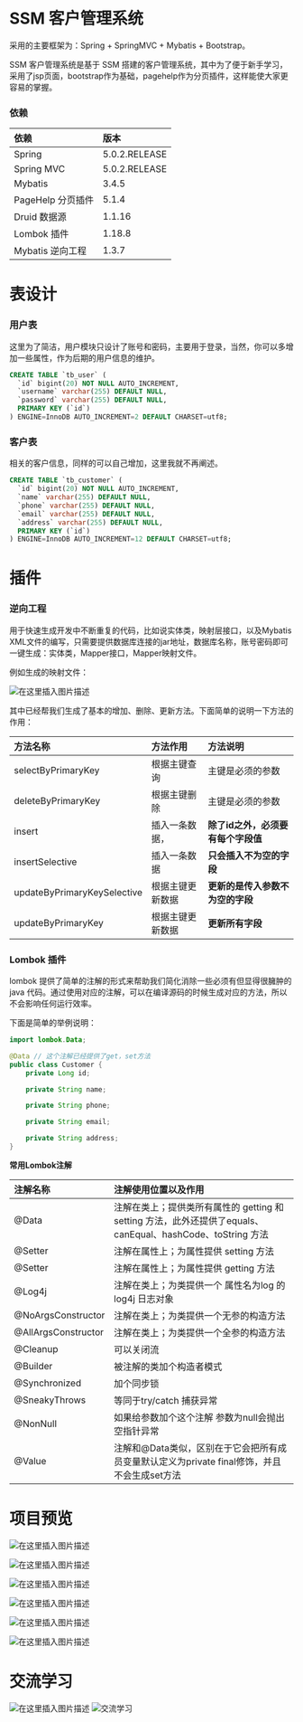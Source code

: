 # SSM 客户管理系统

采用的主要框架为：Spring + SpringMVC + Mybatis + Bootstrap。

SSM 客户管理系统是基于 SSM 搭建的客户管理系统，其中为了便于新手学习，采用了jsp页面，bootstrap作为基础，pagehelp作为分页插件，这样能使大家更容易的掌握。

### 依赖

| 依赖| 版本 |
|:--|:--|
| Spring | 5.0.2.RELEASE |
| Spring MVC | 5.0.2.RELEASE |
| Mybatis | 3.4.5 |
| PageHelp 分页插件 | 5.1.4 |
| Druid 数据源 | 1.1.16 |
| Lombok 插件 | 1.18.8 |
| Mybatis 逆向工程| 1.3.7 |

#  表设计
### 用户表

这里为了简洁，用户模块只设计了账号和密码，主要用于登录，当然，你可以多增加一些属性，作为后期的用户信息的维护。

```sql
CREATE TABLE `tb_user` (
  `id` bigint(20) NOT NULL AUTO_INCREMENT,
  `username` varchar(255) DEFAULT NULL,
  `password` varchar(255) DEFAULT NULL,
  PRIMARY KEY (`id`)
) ENGINE=InnoDB AUTO_INCREMENT=2 DEFAULT CHARSET=utf8;
```

### 客户表

相关的客户信息，同样的可以自己增加，这里我就不再阐述。

```sql
CREATE TABLE `tb_customer` (
  `id` bigint(20) NOT NULL AUTO_INCREMENT,
  `name` varchar(255) DEFAULT NULL,
  `phone` varchar(255) DEFAULT NULL,
  `email` varchar(255) DEFAULT NULL,
  `address` varchar(255) DEFAULT NULL,
  PRIMARY KEY (`id`)
) ENGINE=InnoDB AUTO_INCREMENT=12 DEFAULT CHARSET=utf8;
```

# 插件
### 逆向工程

用于快速生成开发中不断重复的代码，比如说实体类，映射层接口，以及Mybatis XML文件的编写，只需要提供数据库连接的jar地址，数据库名称，账号密码即可一键生成：实体类，Mapper接口，Mapper映射文件。

例如生成的映射文件：

![在这里插入图片描述](https://github.com/Tellsea/ssm/blob/master/doc/images/07.png)

其中已经帮我们生成了基本的增加、删除、更新方法。下面简单的说明一下方法的作用：

|方法名称| 方法作用 | 方法说明 |
|:--|:--|:--|
| selectByPrimaryKey | 根据主键查询 | 主键是必须的参数 |
| deleteByPrimaryKey | 根据主键删除 | 主键是必须的参数 |
| insert | 插入一条数据，| **除了id之外，必须要有每个字段值** |
| insertSelective | 插入一条数据 | **只会插入不为空的字段** |
| updateByPrimaryKeySelective | 根据主键更新数据 | **更新的是传入参数不为空的字段** |
| updateByPrimaryKey | 根据主键更新数据 | **更新所有字段** |

### Lombok 插件

lombok 提供了简单的注解的形式来帮助我们简化消除一些必须有但显得很臃肿的 java 代码。通过使用对应的注解，可以在编译源码的时候生成对应的方法，所以不会影响任何运行效率。

下面是简单的举例说明：
```java
import lombok.Data;

@Data // 这个注解已经提供了get，set方法
public class Customer {
    private Long id;

    private String name;

    private String phone;

    private String email;

    private String address;
}
```

**常用Lombok注解**

|注解名称| 注解使用位置以及作用 |
|:--|:--|
| @Data |  注解在类上；提供类所有属性的 getting 和 setting 方法，此外还提供了equals、canEqual、hashCode、toString 方法 |
| @Setter |  注解在属性上；为属性提供 setting 方法 |
| @Setter |  注解在属性上；为属性提供 getting 方法 |
| @Log4j | 注解在类上；为类提供一个 属性名为log 的 log4j 日志对象 |
| @NoArgsConstructor | 注解在类上；为类提供一个无参的构造方法 |
| @AllArgsConstructor  | 注解在类上；为类提供一个全参的构造方法 |
| @Cleanup  | 可以关闭流 |
| @Builder  | 被注解的类加个构造者模式 |
| @Synchronized  | 加个同步锁 |
| @SneakyThrows  | 等同于try/catch 捕获异常 |
| @NonNull  | 如果给参数加个这个注解 参数为null会抛出空指针异常 |
| @Value  | 注解和@Data类似，区别在于它会把所有成员变量默认定义为private final修饰，并且不会生成set方法 |

# 项目预览

![在这里插入图片描述](https://github.com/Tellsea/ssm/blob/master/doc/images/01.png)

![在这里插入图片描述](https://github.com/Tellsea/ssm/blob/master/doc/images/02.png)

![在这里插入图片描述](https://github.com/Tellsea/ssm/blob/master/doc/images/03.png)

![在这里插入图片描述](https://github.com/Tellsea/ssm/blob/master/doc/images/04.png)

![在这里插入图片描述](https://github.com/Tellsea/ssm/blob/master/doc/images/05.png)

![在这里插入图片描述](https://github.com/Tellsea/ssm/blob/master/doc/images/06.png)

# 交流学习
![在这里插入图片描述](https://github.com/Tellsea/springboot-learn/blob/master/doc/images/emoticon1.jpg)
![交流学习](https://github.com/Tellsea/springboot-learn/blob/master/doc/images/qq-group.png)
